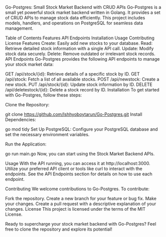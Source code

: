 Go-Postgres: Small Stock Market Backend with CRUD APIs
Go-Postgres is a small yet powerful stock market backend written in Golang. It provides a set of CRUD APIs to manage stock data efficiently. This project includes models, handlers, and operations on PostgreSQL for seamless data management.

Table of Contents
Features
API Endpoints
Installation
Usage
Contributing
License
Features
Create: Easily add new stocks to your database.
Read: Retrieve detailed stock information with a single API call.
Update: Modify stock data securely.
Delete: Remove outdated or irrelevant stock records.
API Endpoints
Go-Postgres provides the following API endpoints to manage your stock market data:

GET /api/stock/{id}: Retrieve details of a specific stock by ID.
GET /api/stock: Fetch a list of all available stocks.
POST /api/newstock: Create a new stock.
PUT /api/stock/{id}: Update stock information by ID.
DELETE /api/deletestock/{id}: Delete a stock record by ID.
Installation
To get started with Go-Postgres, follow these steps:

Clone the Repository:

git clone https://github.com/Ishhyoboytarun/Go-Postgres.git
Install Dependencies:

go mod tidy
Set Up PostgreSQL: Configure your PostgreSQL database and set the necessary environment variables.

Run the Application:

go run main.go
Now, you can start using the Stock Market Backend APIs.

Usage
With the API running, you can access it at http://localhost:3000. Utilize your preferred API client or tools like curl to interact with the endpoints. See the API Endpoints section for details on how to use each endpoint.

Contributing
We welcome contributions to Go-Postgres. To contribute:

Fork the repository.
Create a new branch for your feature or bug fix.
Make your changes.
Create a pull request with a descriptive explanation of your changes.
License
This project is licensed under the terms of the MIT License.

Ready to supercharge your stock market backend with Go-Postgres? Feel free to clone the repository and explore its potential!
